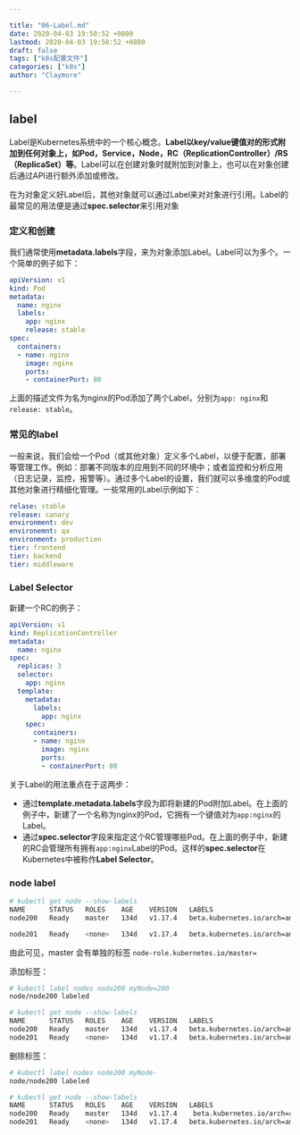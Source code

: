 ```yaml
---

title: "06-Label.md"
date: 2020-04-03 19:50:52 +0800
lastmod: 2020-04-03 19:50:52 +0800
draft: false
tags: ["k8s配置文件"]
categories: ["k8s"]
author: "Claymore"

---
```

## label

Label是Kubernetes系统中的一个核心概念。**Label以key/value键值对的形式附加到任何对象上，如Pod，Service，Node，RC（ReplicationController）/RS（ReplicaSet）等**。Label可以在创建对象时就附加到对象上，也可以在对象创建后通过API进行额外添加或修改。

在为对象定义好Label后，其他对象就可以通过Label来对对象进行引用。Label的最常见的用法便是通过**spec.selector**来引用对象



### 定义和创建

我们通常使用**metadata.labels**字段，来为对象添加Label。Label可以为多个。一个简单的例子如下：

```yaml
apiVersion: v1
kind: Pod
metadata:
  name: nginx
  labels:
    app: nginx
    release: stable
spec:
  containers:
  - name: nginx
    image: nginx
    ports:
    - containerPort: 80
```

上面的描述文件为名为nginx的Pod添加了两个Label，分别为`app: nginx`和`release: stable`。



### 常见的label

一般来说，我们会给一个Pod（或其他对象）定义多个Label，以便于配置，部署等管理工作。例如：部署不同版本的应用到不同的环境中；或者监控和分析应用（日志记录，监控，报警等）。通过多个Label的设置，我们就可以多维度的Pod或其他对象进行精细化管理。一些常用的Label示例如下：

```yaml
relase: stable
release: canary
environment: dev
environemnt: qa
environment: production
tier: frontend
tier: backend
tier: middleware
```



### Label Selector

新建一个RC的例子：

``` yaml
apiVersion: v1
kind: ReplicationController
metadata:
  name: nginx
spec:
  replicas: 3
  selector:
    app: nginx
  template:
    metadata:
      labels:
        app: nginx
    spec:
      containers:
      - name: nginx
        image: nginx
        ports:
        - containerPort: 80
```

关于Label的用法重点在于这两步：

- 通过**template.metadata.labels**字段为即将新建的Pod附加Label。在上面的例子中，新建了一个名称为nginx的Pod，它拥有一个键值对为`app:nginx`的Label。
- 通过**spec.selector**字段来指定这个RC管理哪些Pod。在上面的例子中，新建的RC会管理所有拥有`app:nginx`Label的Pod。这样的**spec.selector**在Kubernetes中被称作**Label Selector**。



### node label

``` sh
# kubectl get node --show-labels
NAME      STATUS   ROLES    AGE    VERSION   LABELS
node200   Ready    master   134d   v1.17.4   beta.kubernetes.io/arch=amd64,beta.kubernetes.io/os=linux,kubernetes.io/arch=amd64,kubernetes.io/hostname=node200,kubernetes.io/os=linux,node-role.kubernetes.io/master=

node201   Ready    <none>   134d   v1.17.4   beta.kubernetes.io/arch=amd64,beta.kubernetes.io/os=linux,kubernetes.io/arch=amd64,kubernetes.io/hostname=node201,kubernetes.io/os=linux
```

由此可见，master 会有单独的标签 `node-role.kubernetes.io/master=`

添加标签：

``` sh
# kubectl label nodes node200 myNode=200
node/node200 labeled

# kubectl get node --show-labels
NAME      STATUS   ROLES    AGE    VERSION   LABELS
node200   Ready    master   134d   v1.17.4   beta.kubernetes.io/arch=amd64,beta.kubernetes.io/os=linux,kubernetes.io/arch=amd64,kubernetes.io/hostname=node200,kubernetes.io/os=linux,myNode=200,node-role.kubernetes.io/master=
node201   Ready    <none>   134d   v1.17.4   beta.kubernetes.io/arch=amd64,beta.kubernetes.io/os=linux,kubernetes.io/arch=amd64,kubernetes.io/hostname=node201,kubernetes.io/os=linux
```

删除标签：

``` sh
# kubectl label nodes node200 myNode-
node/node200 labeled

# kubectl get node --show-labels
NAME      STATUS   ROLES    AGE    VERSION   LABELS
node200   Ready    master   134d   v1.17.4    beta.kubernetes.io/arch=amd64,beta.kubernetes.io/os=linux,kubernetes.io/arch=amd64,kubernetes.io/hostname=node200,kubernetes.io/os=linux,node-role.kubernetes.io/master=
node201   Ready    <none>   134d   v1.17.4   beta.kubernetes.io/arch=amd64,beta.kubernetes.io/os=linux,kubernetes.io/arch=amd64,kubernetes.io/hostname=node201,kubernetes.io/os=linux
```

